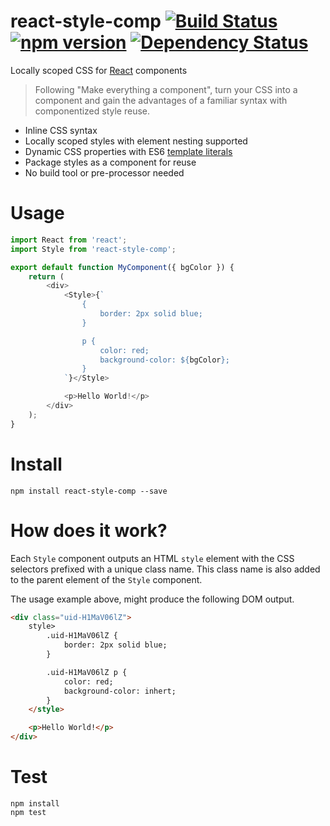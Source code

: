 # react-style-comp [![Build Status](https://travis-ci.org/bealearts/react-style-comp.png?branch=master)](https://travis-ci.org/bealearts/react-style-comp) [![npm version](https://badge.fury.io/js/react-style-comp.svg)](http://badge.fury.io/js/react-style-comp) [![Dependency Status](https://david-dm.org/bealearts/react-style-comp.png)](https://david-dm.org/bealearts/react-style-comp)

Locally scoped CSS for [React](https://facebook.github.io/react/) components

> Following "Make everything a component", turn your CSS into a component and gain the advantages of a familiar syntax with componentized style reuse.
 * Inline CSS syntax
 * Locally scoped styles with element nesting supported
 * Dynamic CSS properties with ES6 [template literals](https://developer.mozilla.org/en/docs/Web/JavaScript/Reference/Template_literals)
 * Package styles as a component for reuse
 * No build tool or pre-processor needed

# Usage
```js
import React from 'react';
import Style from 'react-style-comp';

export default function MyComponent({ bgColor }) {
    return (
        <div>
            <Style>{`
                {
                    border: 2px solid blue;
                }

                p {
                    color: red;
                    background-color: ${bgColor};
                }
            `}</Style>

            <p>Hello World!</p>
        </div>
    );
}
```

# Install
```shell
npm install react-style-comp --save
```

# How does it work?
Each `Style` component outputs an HTML `style` element with the CSS selectors prefixed with a unique class name. This class name is also added to the parent element of the `Style` component.

The usage example above, might produce the following DOM output.
```html
<div class="uid-H1MaV06lZ">
    style>
        .uid-H1MaV06lZ {
            border: 2px solid blue;
        }

        .uid-H1MaV06lZ p {
            color: red;
            background-color: inhert;
        }
    </style>

    <p>Hello World!</p>
</div>
```

# Test
```shell
npm install
npm test
```
